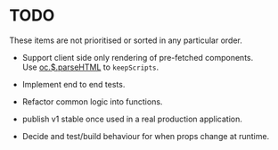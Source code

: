 # TODO
These items are not prioritised or sorted in any particular order.

- Support client side only rendering of pre-fetched components.\
Use [oc.$.parseHTML](https://api.jquery.com/jquery.parsehtml/) to `keepScripts`.

- Implement end to end tests.

- Refactor common logic into functions.

- publish v1 stable once used in a real production application.

- Decide and test/build behaviour for when props change at runtime.
